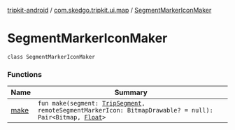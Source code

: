 [tripkit-android](../../index.md) / [com.skedgo.tripkit.ui.map](../index.md) / [SegmentMarkerIconMaker](./index.md)

# SegmentMarkerIconMaker

`class SegmentMarkerIconMaker`

### Functions

| Name | Summary |
|---|---|
| [make](make.md) | `fun make(segment: `[`TripSegment`](../../skedgo.tripkit.routing/-trip-segment/index.md)`, remoteSegmentMarkerIcon: BitmapDrawable? = null): Pair<Bitmap, `[`Float`](https://kotlinlang.org/api/latest/jvm/stdlib/kotlin/-float/index.html)`>` |
